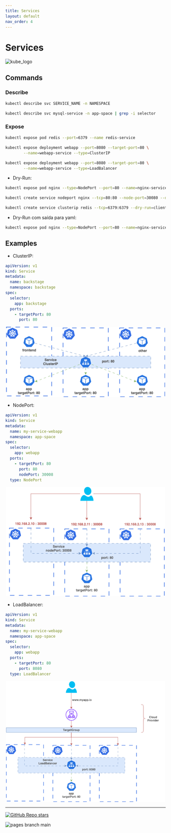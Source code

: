 ```yaml
---
title: Services
layout: default
nav_order: 4
---
```


# Services

<p align="left"><img src="https://www.vectorlogo.zone/logos/kubernetes/kubernetes-icon.svg" width="80" alt="kube_logo"></p>

## Commands

### Describe

```sh
kubectl describe svc SERVICE_NAME -n NAMESPACE
```
```sh
kubectl describe svc mysql-service -n app-space | grep -i selector
```

### Expose

```sh
kubectl expose pod redis --port=6379 --name redis-service
```
```sh
kubectl expose deployment webapp --port=8080 --target-port=80 \
        --name=webapp-service --type=ClusterIP
```
```sh
kubectl expose deployment webapp --port=8080 --target-port=80 \
        --name=webapp-service --type=LoadBalancer
```

- Dry-Run:

```sh
kubectl expose pod nginx --type=NodePort --port=80 --name=nginx-service --dry-run=client -o yaml
```
```sh
kubectl create service nodeport nginx --tcp=80:80 --node-port=30080 --dry-run=client -o yaml
```
```sh
kubectl create service clusterip redis --tcp=6379:6379 --dry-run=client -o yaml
```

- Dry-Run com saída para yaml:

```sh
kubectl expose pod nginx --type=NodePort --port=80 --name=nginx-service --dry-run=client -o yaml > nginx-service.yaml
```

## Examples

- ClusterIP:

```yaml
apiVersion: v1
kind: Service
metadata:
  name: backstage
  namespace: backstage
spec:
  selector:
    app: backstage
  ports:
    - targetPort: 80
      port: 80
```

<p align="center"><img src="./img/k8s-services-clusterip.png" width="500" alt="k8s-services-clusterip"></p>

- NodePort:

```yaml
apiVersion: v1
kind: Service
metadata:
  name: my-service-webapp
  namespace: app-space
spec:
  selector:
    app: webapp
  ports:
    - targetPort: 80
      port: 80
      nodePort: 30008
  type: NodePort
```

<p align="center"><img src="./img/k8s-services-nodeport.png" width="500" alt="k8s-services-nodeport"></p>

- LoadBalancer:

```yaml
apiVersion: v1
kind: Service
metadata:
  name: my-service-webapp
  namespace: app-space
spec:
  selector:
    app: webapp
  ports:
    - targetPort: 80
      port: 8080
  type: LoadBalancer
```

<p align="center"><img src="./img/k8s-services-loadbalancer.png" width="500" alt="k8s-services-loadbalancer"></p>

---

<p align="left"><a href="https://github.com/paulofponciano/k8s-daily-commands-and-troubleshoot"><img alt="GitHub Repo stars" src="https://img.shields.io/github/stars/paulofponciano/k8s-daily-commands-and-troubleshoot?label=k8s-daily-commands-and-troubleshoot&style=social"></a></p>

![pages branch main](https://github.com/paulofponciano/k8s-daily-commands-and-troubleshoot/actions/workflows/ci-gh-pages.yaml/badge.svg?branch=main)